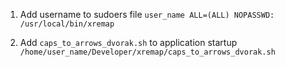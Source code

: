 1. Add username to sudoers file
`user_name ALL=(ALL) NOPASSWD: /usr/local/bin/xremap`

2. Add `caps_to_arrows_dvorak.sh` to application startup
`/home/user_name/Developer/xremap/caps_to_arrows_dvorak.sh`
